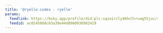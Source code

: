 ```yaml
---
title: '@ryelle.codes - ryelle'
params:
  feedlink: https://bsky.app/profile/did:plc:sqzoircly46hn7nruag55juc/rss
  feedid: ac0145868c63a39e44d8960938982419
---
```

